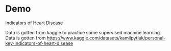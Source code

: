 # Demo
Indicators of Heart Disease

Data is gotten from kaggle to practice some supervised machine learning.
Data is gotten from https://www.kaggle.com/datasets/kamilpytlak/personal-key-indicators-of-heart-disease
